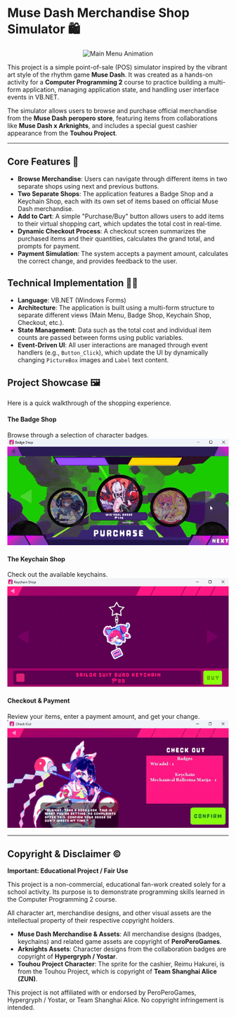 # Muse Dash Merchandise Shop Simulator 🛍️

<p align="center">
  <img src="Muse%20Dash%20Merchandise/screenshots/MainMenu.gif" alt="Main Menu Animation" width="600"/>
</p>

This project is a simple point-of-sale (POS) simulator inspired by the vibrant art style of the rhythm game **Muse Dash**. It was created as a hands-on activity for a **Computer Programming 2** course to practice building a multi-form application, managing application state, and handling user interface events in VB.NET.

The simulator allows users to browse and purchase official merchandise from the **Muse Dash peropero store**, featuring items from collaborations like **Muse Dash x Arknights**, and includes a special guest cashier appearance from the **Touhou Project**.

---

## Core Features 🛒

-   **Browse Merchandise**: Users can navigate through different items in two separate shops using next and previous buttons.
-   **Two Separate Shops**: The application features a Badge Shop and a Keychain Shop, each with its own set of items based on official Muse Dash merchandise.
-   **Add to Cart**: A simple "Purchase/Buy" button allows users to add items to their virtual shopping cart, which updates the total cost in real-time.
-   **Dynamic Checkout Process**: A checkout screen summarizes the purchased items and their quantities, calculates the grand total, and prompts for payment.
-   **Payment Simulation**: The system accepts a payment amount, calculates the correct change, and provides feedback to the user.

## Technical Implementation 👨‍💻

-   **Language**: VB.NET (Windows Forms)
-   **Architecture**: The application is built using a multi-form structure to separate different views (Main Menu, Badge Shop, Keychain Shop, Checkout, etc.).
-   **State Management**: Data such as the total cost and individual item counts are passed between forms using public variables.
-   **Event-Driven UI**: All user interactions are managed through event handlers (e.g., `Button_Click`), which update the UI by dynamically changing `PictureBox` images and `Label` text content.

## Project Showcase 🖼️

Here is a quick walkthrough of the shopping experience.

#### The Badge Shop
Browse through a selection of character badges.
![Badge Shop Showcase](Muse%20Dash%20Merchandise/screenshots/BadgeShop.gif)

#### The Keychain Shop
Check out the available keychains.
![Keychain Shop Showcase](Muse%20Dash%20Merchandise/screenshots/KeychainShop.png)

#### Checkout & Payment
Review your items, enter a payment amount, and get your change.
![Checkout Process](Muse%20Dash%20Merchandise/screenshots/CheckOut.gif)

---

## Copyright & Disclaimer ©️

**Important: Educational Project / Fair Use**

This project is a non-commercial, educational fan-work created solely for a school activity. Its purpose is to demonstrate programming skills learned in the Computer Programming 2 course.

All character art, merchandise designs, and other visual assets are the intellectual property of their respective copyright holders.

-   **Muse Dash Merchandise & Assets**: All merchandise designs (badges, keychains) and related game assets are copyright of **PeroPeroGames**.
-   **Arknights Assets**: Character designs from the collaboration badges are copyright of **Hypergryph / Yostar**.
-   **Touhou Project Character**: The sprite for the cashier, Reimu Hakurei, is from the Touhou Project, which is copyright of **Team Shanghai Alice (ZUN)**.

This project is not affiliated with or endorsed by PeroPeroGames, Hypergryph / Yostar, or Team Shanghai Alice. No copyright infringement is intended.
